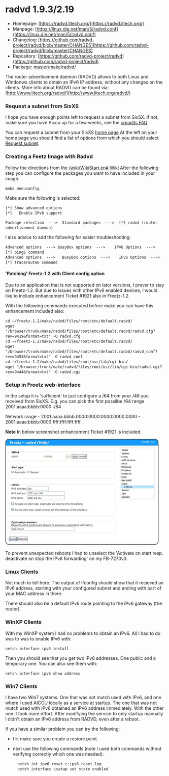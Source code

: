 # radvd 1.9.3/2.19
 - Homepage: [https://radvd.litech.org/](https://radvd.litech.org/)
 - Manpage: [https://linux.die.net/man/5/radvd.conf](https://linux.die.net/man/5/radvd.conf)
 - Changelog: [https://github.com/radvd-project/radvd/blob/master/CHANGES](https://github.com/radvd-project/radvd/blob/master/CHANGES)
 - Repository: [https://github.com/radvd-project/radvd](https://github.com/radvd-project/radvd)
 - Package: [master/make/radvd/](https://github.com/Freetz-NG/freetz-ng/tree/master/make/radvd/)

The router advertisement daemon (RADVD) allows to both Linux and
Windonws clients to obtain an IPv6 IP address, without any changes on
the clients.
More info about RADVD can be found via:
[http://www.litech.org/radvd/](http://www.litech.org/radvd/)

### Request a subnet from SixXS

I hope you have enough points left to request a subnet from SixSX.
If not, make sure you have Aiccu up for a few weeks, see the
[creadits
FAQ](http://www.sixxs.net/faq/account/?faq=credits).

You can request a subnet from your SixXS [home
page](https://www.sixxs.net/home/)
At the left on your home page you should find a list of options from
which you should select [Request
subnet](https://www.sixxs.net/home/requestsubnet/).

### Creating a Feetz Image with Radvd

Follow the directions from the [/wiki/WikiStart.en#
Wiki](../index.en.html#%20Wiki)
After the following step you can configure the packages you want to have
included in your image.

```
make menuconfig
```

Make sure the following is selected:

```
[*] Show advanced options
[*]   Enable IPv6 support
```

```
Package selection  --->  Standard packages  --->  [*] radvd (router advertisement daemon)
```

I also advice to add the following for easier troubleshooting:

```
Advanced options  ---> BusyBox options  --->    IPv6 Options  --->   [*] ping6 command
Advanced options  --->   BusyBox options  --->    IPv6 Options  --->   [*] traceroute6 command
```

#### 'Patching' Freetz-1.2 with Client config option

Due to an application that is not supported on later versions, I prever
to stay on Freetz-1.2.
But due to issues with other IPv6 enabled devices, I would like to
include enhancement Ticket #1921 also in Freetz-1.2.

With the following commands executed before make you can have this
enhancement included also:

```
cd ~/freetz-1.2/make/radvd/files/root/etc/default.radvd/
wget "/browser/trunk/make/radvd/files/root/etc/default.radvd/radvd.cfg?rev=9419&format=txt" -O radvd.cfg
cd ~/freetz-1.2/make/radvd/files/root/etc/default.radvd/
wget "/browser/trunk/make/radvd/files/root/etc/default.radvd/radvd_conf?rev=9453&format=txt" -O radvd_conf
cd ~/freetz-1.2/make/radvd/files/root/usr/lib/cgi-bin/
wget "/browser/trunk/make/radvd/files/root/usr/lib/cgi-bin/radvd.cgi?rev=9444&format=txt" -O radvd.cgi
```

### Setup in Freetz web-interface

In the setup it is 'sufficient' to just configure a /64 from your /48
you received from SixXS. E.g. you can pick the first possilbe /64 range
2001:aaaa:bbbb:0000::/64

Network range - 2001:aaaa:bbbb:0000:0000:0000:0000:0000 -
2001:aaaa:bbbb:0000:ffff:ffff:ffff:ffff

**Note** In below screenshot enhancement Ticket #1921 is
included.

[![Howto setup radvd](../screenshots/236_md.jpg)](../screenshots/236.jpg)

To prevent unexpected reboots I had to unselect the 'Activate on start
resp. deactivate on stop the IPv6 forwarding' on my FB-7270v3.

### Linux Clients

Not much to tell here. The output of ifconfig should show that it
recieved an IPv6 address, starting with your configured subnet and
ending with part of your MAC address in there.

There should also be a default IPv6 route pointing to the IPv6 gateway
(the router).

### WinXP Clients

With my WinXP system I had no problems to obtain an IPv6. All I had to
do was to was to enable IPv6 with:

```
netsh interface ipv6 install
```

Then you should see that you get two IPv6 addresses. One public and a
temporary one.
You can also see them with:

```
netsh interface ipv6 show address
```

### Win7 Clients

I have two Win7 systems. One that was not mutch used with IPv6, and one
where I used AICCU locally as a service at startup.
The one that was not mutch used with IPv6 obtained an IPv6 address
immediately. With the other one it took more effort.
After modifying the service to only startup manually I didn't obtain an
IPv6 address from RADVD, even after a reboot.

If you have a similar problem you can try the following:

-   firt make sure you create a restore point.
-   next use the following commands (note I used both commands without
    verifying correctly which one was needed):

    ``` 
      netsh int ipv6 reset c:ipv6_reset.log
      netsh interface isatap set state enabled
    ```
